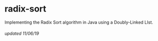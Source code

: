 # radix-sort

Implementing the Radix Sort algorithm in Java using a Doubly-Linked LIst.

###### updated 11/06/19

